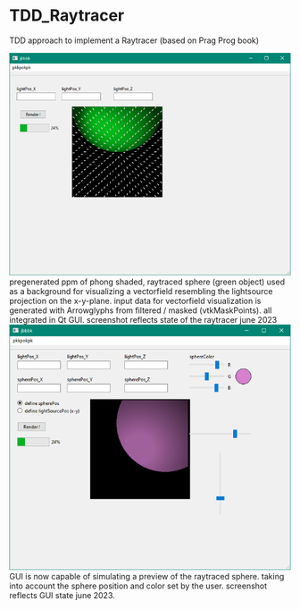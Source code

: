# TDD_Raytracer
TDD approach to implement a Raytracer (based on Prag Prog book)

<img src="Screenshot_CurrentState.PNG">
pregenerated ppm of phong shaded, raytraced sphere (green object) used as a background for visualizing a vectorfield resembling the lightsource projection on the x-y-plane. input data for vectorfield visualization is generated with Arrowglyphs from filtered / masked (vtkMaskPoints). all integrated in Qt GUI.
screenshot reflects state of the raytracer june 2023 
<img src="Screenshot_CurrentState_GUIFeatures.PNG">
GUI is now capable of simulating a preview of the raytraced sphere. taking into account the sphere position and color set by the user. screenshot reflects GUI state june 2023.